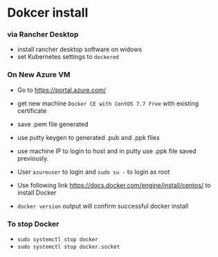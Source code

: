 
# Dokcer install

### via Rancher Desktop

- install rancher desktop software on widows 
- set Kubernetes settings to `dockered` 


### On New Azure VM 

- Go to https://portal.azure.com/
- get new machine `Docker CE with CentOS 7.7 Free` with existing certificate
- save .pem file generated
- use putty keygen to generated .pub and .ppk files 
- use machine IP to login to host and in putty use .ppk file saved previously. 
- User `azureuser` to login and `sudo su -` to login as root

- Use following link https://docs.docker.com/engine/install/centos/ to install Docker 
- ```docker version``` output will confirm successful docker install

### To stop Docker 

- `sudo systemctl stop docker`
- `sudo systemctl stop docker.socket`